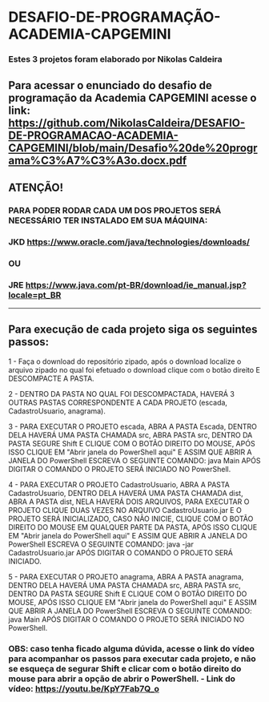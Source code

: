 # DESAFIO-DE-PROGRAMAÇÃO-ACADEMIA-CAPGEMINI

### Estes 3 projetos foram elaborado por Nikolas Caldeira

Para acessar o enunciado do desafio de programação da Academia CAPGEMINI acesse o link: https://github.com/NikolasCaldeira/DESAFIO-DE-PROGRAMACAO-ACADEMIA-CAPGEMINI/blob/main/Desafio%20de%20programa%C3%A7%C3%A3o.docx.pdf
---

## ATENÇÃO! 
### PARA PODER RODAR CADA UM DOS PROJETOS SERÁ NECESSÁRIO TER INSTALADO EM SUA MÁQUINA:
### JKD https://www.oracle.com/java/technologies/downloads/ 
### OU
### JRE https://www.java.com/pt-BR/download/ie_manual.jsp?locale=pt_BR
---

## Para execução de cada projeto siga os seguintes passos:
1 - Faça o download do repositório zipado, após o download localize o arquivo zipado no qual foi efetuado o download clique com o botão direito E DESCOMPACTE A PASTA.

2 - DENTRO DA PASTA NO QUAL FOI DESCOMPACTADA, HAVERÁ 3 OUTRAS PASTAS CORRESPONDENTE A CADA PROJETO (escada, CadastroUsuario, anagrama).

3 - PARA EXECUTAR O PROJETO escada, ABRA A PASTA Escada, DENTRO DELA HAVERÁ UMA PASTA CHAMADA src, ABRA PASTA src, DENTRO DA PASTA SEGURE Shift E CLIQUE COM O BOTÃO DIREITO DO MOUSE, APÓS ISSO CLIQUE EM "Abrir janela do PowerShell aqui" E ASSIM QUE ABRIR A JANELA DO PowerShell ESCREVA O SEGUINTE COMANDO: java Main
APÓS DIGITAR O COMANDO O PROJETO SERÁ INICIADO NO PowerShell.

4 - PARA EXECUTAR O PROJETO CadastroUsuario, ABRA A PASTA CadastroUsuario, DENTRO DELA HAVERÁ UMA PASTA CHAMADA dist, ABRA A PASTA dist, NELA HAVERÁ DOIS ARQUIVOS, PARA EXECUTAR O PROJETO CLIQUE DUAS VEZES NO ARQUIVO CadastroUsuario.jar E O PROJETO SERÁ INICIALIZADO, CASO NÃO INICIE, CLIQUE COM O BOTÃO DIREITO DO MOUSE EM QUALQUER PARTE DA PASTA, APÓS ISSO CLIQUE EM "Abrir janela do PowerShell aqui" E ASSIM QUE ABRIR A JANELA DO PowerShell ESCREVA O SEGUINTE COMANDO: java -jar CadastroUsuario.jar
APÓS DIGITAR O COMANDO O PROJETO SERÁ INICIADO.

5 - PARA EXECUTAR O PROJETO anagrama, ABRA A PASTA anagrama, DENTRO DELA HAVERÁ UMA PASTA CHAMADA src, ABRA PASTA src, DENTRO DA PASTA SEGURE Shift E CLIQUE COM O BOTÃO DIREITO DO MOUSE, APÓS ISSO CLIQUE EM "Abrir janela do PowerShell aqui" E ASSIM QUE ABRIR A JANELA DO PowerShell ESCREVA O SEGUINTE COMANDO: java Main
APÓS DIGITAR O COMANDO O PROJETO SERÁ INICIADO NO PowerShell.

### OBS: caso tenha ficado alguma dúvida, acesse o link do vídeo para acompanhar os passos para executar cada projeto, e não se esqueça de segurar Shift e clicar com o botão direito do mouse para abrir a opção de abrir o PowerShell. - Link do vídeo: https://youtu.be/KpY7Fab7Q_o


